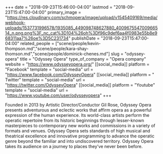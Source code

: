 +++
date = "2018-09-23T15:46:00-04:00"
lastmod = "2018-09-23T15:47:00-04:00"
primary_image = "https://res.cloudinary.com/schmopera/image/upload/v1545409169/media/webhook-uploads/1537731996578/1935085_449098748627880_400967554700966514_n.png.png%3F_nc_cat%3D104%26oh%3Df96c9def6aa4f0983e55b8e968311aa7%26oe%3D5C231734"
publishDate = "2018-09-23T15:47:00-04:00"
related_people = ["scene/people/kevin-thompson.md","scene/people/kara-shay-thomson.md","scene/people/dominick-chenes.md"]
slug = "odyssey-opera"
title = "Odyssey Opera"
type_of_company = "Opera company"
website = "https://www.odysseyopera.org/"
[[social_media]]
platform = "Facebook"
template = "social-media"
url = "https://www.facebook.com/OdysseyOpera"
[[social_media]]
platform = " Twitter"
template = "social-media"
url = "https://twitter.com/OdysseyOpera"
[[social_media]]
platform = "Youtube"
template = "social-media"
url = "https://www.youtube.com/user/odysseyopera"
+++

Founded in 2013 by Artistic Director/Conductor Gil Rose, Odyssey Opera presents adventurous and eclectic works that affirm opera as a powerful expression of the human experience. Its world-class artists perform the operatic repertoire from its historic beginnings through lesser-known masterpieces to contemporary new works and commissions in a variety of formats and venues. Odyssey Opera sets standards of high musical and theatrical excellence and innovative programming to advance the operatic genre beyond the familiar and into undiscovered territory. Odyssey Opera takes its audience on a journey to places they’ve never been before.
